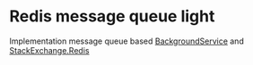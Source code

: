 # Redis message queue light
Implementation message queue based [BackgroundService](https://docs.microsoft.com/dotnet/architecture/microservices/multi-container-microservice-net-applications/subscribe-events) and [StackExchange.Redis](https://github.com/StackExchange/StackExchange.Redis)
